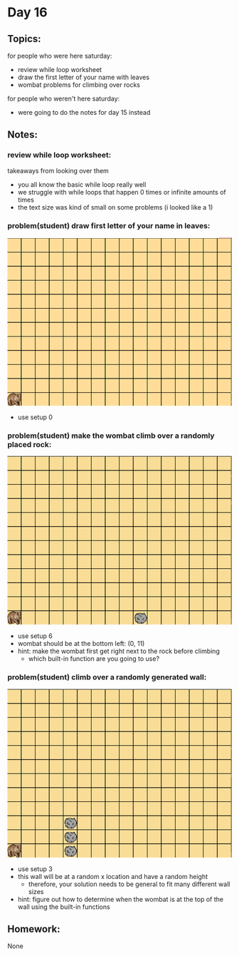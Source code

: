 
# Day 16

## Topics:

for people who were here saturday:
- review while loop worksheet
- draw the first letter of your name with leaves
- wombat problems for climbing over rocks

for people who weren't here saturday:
- were going to do the notes for day 15 instead

## Notes:

### review while loop worksheet:

takeaways from looking over them
- you all know the basic while loop really well
- we struggle with while loops that happen 0 times or infinite amounts of times
- the text size was kind of small on some problems (i looked like a 1)  

### problem(student) draw first letter of your name in leaves:

![](/gifs/new15/b.gif)

- use setup 0

### problem(student) make the wombat climb over a randomly placed rock:

![](/gifs/new15/climb_small_wall.gif)

- use setup 6
- wombat should be at the bottom left: (0, 11)
- hint: make the wombat first get right next to the rock before climbing
    - which built-in function are you going to use?

### problem(student) climb over a randomly generated wall:

![](/gifs/new15/climb_n_wall.gif)

- use setup 3
- this wall will be at a random x location and have a random height
    - therefore, your solution needs to be general to fit many different wall sizes
- hint: figure out how to determine when the wombat is at the top of the wall using the built-in functions

## Homework:

None

